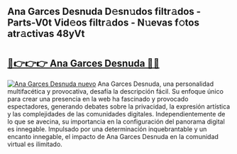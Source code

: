 ## Ana Garces Desnuda D𝚎sn𝚞dos filtr𝚊dos - Parts-V0t Vid𝚎os filtr𝚊dos - N𝚞evas f𝚘tos atr𝚊ctivas 48yVt

# <h2><a href="http://mbcr5ay.tromn.icu/?c=Ana+Garces+Desnuda">🔗👉👉👉 Ana Garces Desnuda 🔗🔗</a></h2>

[![Ana Garces Desnuda nuevo](https://i.imgur.com/pEAQMta.gif)](http://mbcr5ay.tromn.icu/?c=Ana+Garces+Desnuda)
Ana Garces Desnuda, una personalidad multifacética y provocativa, desafía la descripción fácil. Su enfoque único para crear una presencia en la web ha fascinado y provocado espectadores, generando debates sobre la privacidad, la expresión artística y las complejidades de las comunidades digitales. Independientemente de lo que se avecina, su importancia en la configuración del panorama digital es innegable. Impulsado por una determinación inquebrantable y un encanto innegable, el impacto de Ana Garces Desnuda en la comunidad virtual es ilimitado.
